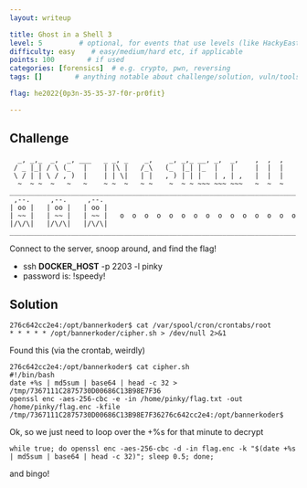 ```yaml
---
layout: writeup

title: Ghost in a Shell 3
level: 5         # optional, for events that use levels (like HackyEaster)
difficulty: easy    # easy/medium/hard etc, if applicable
points: 100        # if used
categories: [forensics]  # e.g. crypto, pwn, reversing
tags: []        # anything notable about challenge/solution, vuln/tools/etc

flag: he2022{0p3n-35-35-37-f0r-pr0fit}

---
```


## Challenge

```
  _, _,_  _,  _, ___   _ _, _    _,    _, _,_ __, _,  _,    ,  ,  ,
 / _ |_| / \ (_   |    | |\ |   /_\   (_  |_| |_  |   |     |  |  |
 \ / | | \ / , )  |    | | \|   | |   , ) | | |   | , | ,   |  |  |
  ~  ~ ~  ~   ~   ~    ~ ~  ~   ~ ~    ~  ~ ~ ~~~ ~~~ ~~~   ~  ~  ~
______________________________________________________________________
 ,--.     ,--.     ,--.
| oo |   | oo |   | oo |
| ~~ |   | ~~ |   | ~~ |   o  o  o  o  o  o  o  o  o  o  o  o  o  o  o
|/\/\|   |/\/\|   |/\/\|
______________________________________________________________________
```

Connect to the server, snoop around, and find the flag!

- ssh __DOCKER_HOST__ -p 2203 -l pinky
- password is: !speedy!


## Solution

```
276c642cc2e4:/opt/bannerkoder$ cat /var/spool/cron/crontabs/root
* * * * * /opt/bannerkoder/cipher.sh > /dev/null 2>&1
```

Found this (via the crontab, weirdly)

```
276c642cc2e4:/opt/bannerkoder$ cat cipher.sh
#!/bin/bash
date +%s | md5sum | base64 | head -c 32 > /tmp/7367111C2875730D00686C13B98E7F36
openssl enc -aes-256-cbc -e -in /home/pinky/flag.txt -out /home/pinky/flag.enc -kfile /tmp/7367111C2875730D00686C13B98E7F36276c642cc2e4:/opt/bannerkoder$
```

Ok, so we just need to loop over the +%s for that minute to decrypt

```
while true; do openssl enc -aes-256-cbc -d -in flag.enc -k "$(date +%s | md5sum | base64 | head -c 32)"; sleep 0.5; done;
```

and bingo!


